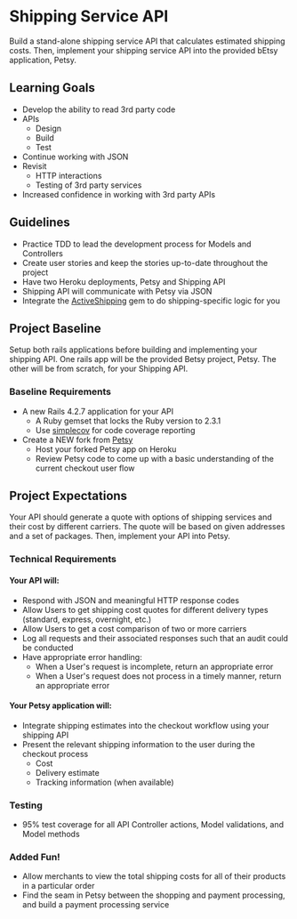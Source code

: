 # Shipping Service API
Build a stand-alone shipping service API that calculates estimated shipping costs. Then, implement your shipping service API into the provided bEtsy application, Petsy.

## Learning Goals
- Develop the ability to read 3rd party code
- APIs
    - Design
    - Build
    - Test
- Continue working with JSON
- Revisit
    - HTTP interactions
    - Testing of 3rd party services
- Increased confidence in working with 3rd party APIs

## Guidelines
- Practice TDD to lead the development process for Models and Controllers
- Create user stories and keep the stories up-to-date throughout the project
- Have two Heroku deployments, Petsy and Shipping API
- Shipping API will communicate with Petsy via JSON
- Integrate the [ActiveShipping](https://github.com/Shopify/active_shipping) gem to do shipping-specific logic for you

## Project Baseline
Setup both rails applications before building and implementing your shipping API. One rails app will be the provided Betsy project, Petsy. The other will be from scratch, for your Shipping API. 

### Baseline Requirements
- A new Rails 4.2.7 application for your API
    - A Ruby gemset that locks the Ruby version to 2.3.1
    - Use [simplecov](https://github.com/colszowka/simplecov) for code coverage reporting
- Create a NEW fork from [Petsy](https://github.com/Ada-C6/betsy-shipping)
    - Host your forked Petsy app on Heroku
    - Review Petsy code to come up with a basic understanding of the current checkout user flow

## Project Expectations
Your API should generate a quote with options of shipping services and their cost by different carriers. The quote will be based on given addresses and a set of packages. Then, implement your API into Petsy.

### Technical Requirements
#### Your API will:
- Respond with JSON and meaningful HTTP response codes  
- Allow Users to get shipping cost quotes for different delivery types (standard, express, overnight, etc.)
- Allow Users to get a cost comparison of two or more carriers  
- Log all requests and their associated responses such that an audit could be conducted  
- Have appropriate error handling:
  - When a User's request is incomplete, return an appropriate error
  - When a User's request does not process in a timely manner, return an appropriate error

#### Your Petsy application will:
- Integrate shipping estimates into the checkout workflow using your shipping API
- Present the relevant shipping information to the user during the checkout process
  - Cost
  - Delivery estimate
  - Tracking information (when available)

### Testing
- 95% test coverage for all API Controller actions, Model validations, and Model methods

### Added Fun!
- Allow merchants to view the total shipping costs for all of their products in a particular order
- Find the seam in Petsy between the shopping and payment processing, and build a payment processing service
